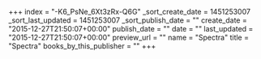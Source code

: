 +++
index = "-K6_PsNe_6Xt3zRx-Q6G"
_sort_create_date = 1451253007
_sort_last_updated = 1451253007
_sort_publish_date = ""
create_date = "2015-12-27T21:50:07+00:00"
publish_date = ""
date = ""
last_updated = "2015-12-27T21:50:07+00:00"
preview_url = ""
name = "Spectra"
title = "Spectra"
books_by_this_publisher = ""
+++
